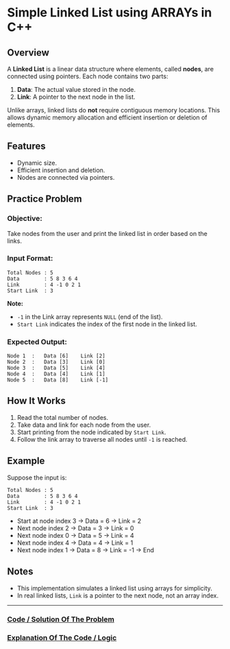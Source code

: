 # Simple Linked List using ARRAYs in C++

## Overview

A **Linked List** is a linear data structure where elements, called **nodes**, are connected using pointers. Each node contains two parts:

1. **Data**: The actual value stored in the node.
2. **Link**: A pointer to the next node in the list.

Unlike arrays, linked lists do **not** require contiguous memory locations. This allows dynamic memory allocation and efficient insertion or deletion of elements.



## Features

* Dynamic size.
* Efficient insertion and deletion.
* Nodes are connected via pointers.



## Practice Problem

### Objective:

Take nodes from the user and print the linked list in order based on the links.

### Input Format:

```
Total Nodes : 5
Data        : 5 8 3 6 4
Link        : 4 -1 0 2 1
Start Link  : 3
```

**Note:**

* `-1` in the Link array represents `NULL` (end of the list).
* `Start Link` indicates the index of the first node in the linked list.

### Expected Output:

```
Node 1  :   Data [6]    Link [2]
Node 2  :   Data [3]    Link [0]
Node 3  :   Data [5]    Link [4]
Node 4  :   Data [4]    Link [1]
Node 5  :   Data [8]    Link [-1]
```



## How It Works

1. Read the total number of nodes.
2. Take data and link for each node from the user.
3. Start printing from the node indicated by `Start Link`.
4. Follow the link array to traverse all nodes until `-1` is reached.



## Example

Suppose the input is:

```
Total Nodes : 5
Data        : 5 8 3 6 4
Link        : 4 -1 0 2 1
Start Link  : 3
```

* Start at node index 3 → Data = 6 → Link = 2
* Next node index 2 → Data = 3 → Link = 0
* Next node index 0 → Data = 5 → Link = 4
* Next node index 4 → Data = 4 → Link = 1
* Next node index 1 → Data = 8 → Link = -1 → End



## Notes

* This implementation simulates a linked list using arrays for simplicity.
* In real linked lists, `Link` is a pointer to the next node, not an array index.

---

### [Code / Solution Of The Problem](https://github.com/rudrakaiser/DSA/blob/main/02_Data_Structures/LinkedList/Linked_List_using_Array/Linked_List_Using_Array.cpp)
### [Explanation Of The Code / Logic](https://github.com/rudrakaiser/DSA/blob/main/02_Data_Structures/LinkedList/Linked_List_using_Array/Logical_Explanation.md)